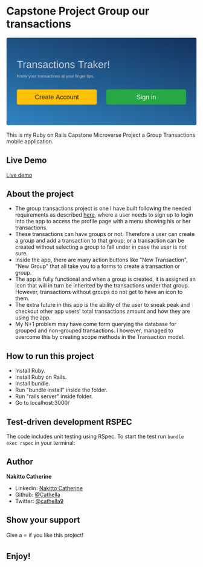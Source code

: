 # Capstone Project Group our transactions

![](app/assets/images/Project.png)

This is my Ruby on Rails Capstone Microverse Project a Group Transactions mobile application.

## Live Demo

[Live demo](https://murmuring-brushlands-49944.herokuapp.com/)

## About the project

- The group transactions project is one I have built following the needed requirements as described [here](https://www.notion.so/Group-our-transactions-ccea2b6642664540a70de9f30bdff4ce), where a user needs to sign up to login into the app to access the profile page with a menu showing his or her transactions.
- These transactions can have groups or not. Therefore a user can create a group and add a transaction to that group; or  a transaction can be created without selecting a group to fall under in case the user is not sure.
- Inside the app, there are many action buttons like "New Transaction", "New Group" that all take you to a forms to create a transaction or group.
- The app is fully functional and when a group is created, it is assigned an icon that will in turn be inherited by the transactions under that group. However, transactions without groups do not get to have an icon to them.
- The extra future in this app is the ability of the user to sneak peak and checkout other app users' total transactions amount and how they are using the app.
- My N+1 problem may have come form querying the database for grouped and non-grouped transactions. I however, managed to overcome this by creating scope methods in the Transaction model.

## How to run this project

- Install Ruby.
- Install Ruby on Rails.
- Install bundle.
- Run "bundle install" inside the folder.
- Run "rails server" inside folder.
- Go to localhost:3000/


## Test-driven development RSPEC

The code includes unit testing using RSpec. To start the test run `bundle exec rspec` in your terminal:

## Author

**Nakitto Catherine**
- Linkedin: [Nakitto Catherine](https://www.linkedin.com/in/nakitt-catherine2020)
- Github: [@Cathella](https://github.com/Cathella)
- Twitter: [@cathella9](https://twitter.com/cathella9)


## Show your support

Give a ⭐️ if you like this project!

## Enjoy!
